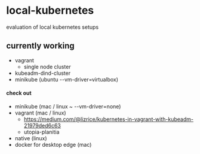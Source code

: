 # local-kubernetes
evaluation of local kubernetes setups

## currently working
- vagrant
  - single node cluster
- kubeadm-dind-cluster
- minikube (ubuntu --vm-driver=virtualbox)

#### check out
- minikube (mac / linux ~ --vm-driver=none)
- vagrant (mac / linux)
  - https://medium.com/@lizrice/kubernetes-in-vagrant-with-kubeadm-21979ded6c63
  - utopia-planitia
- native (linux)
- docker for desktop edge (mac)
 
